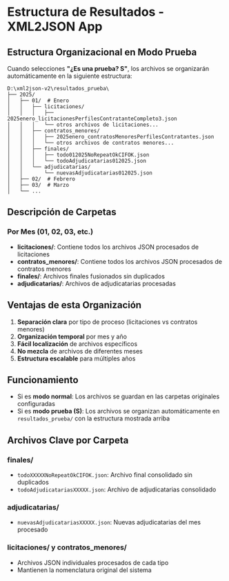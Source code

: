 # Estructura de Resultados - XML2JSON App

## Estructura Organizacional en Modo Prueba

Cuando selecciones **"¿Es una prueba? S"**, los archivos se organizarán automáticamente en la siguiente estructura:

```
D:\xml2json-v2\resultados_prueba\
├── 2025/
│   ├── 01/  # Enero
│   │   ├── licitaciones/
│   │   │   ├── 2025enero_licitacionesPerfilesContratanteCompleto3.json
│   │   │   └── otros archivos de licitaciones...
│   │   ├── contratos_menores/
│   │   │   ├── 2025enero_contratosMenoresPerfilesContratantes.json
│   │   │   └── otros archivos de contratos menores...
│   │   ├── finales/
│   │   │   ├── todo012025NoRepeatOkCIFOK.json
│   │   │   └── todoAdjudicatarias012025.json
│   │   └── adjudicatarias/
│   │       └── nuevasAdjudicatarias012025.json
│   ├── 02/  # Febrero
│   ├── 03/  # Marzo
│   └── ...
```

## Descripción de Carpetas

### Por Mes (01, 02, 03, etc.)

- **licitaciones/**: Contiene todos los archivos JSON procesados de licitaciones
- **contratos_menores/**: Contiene todos los archivos JSON procesados de contratos menores
- **finales/**: Archivos finales fusionados sin duplicados
- **adjudicatarias/**: Archivos de adjudicatarias procesadas

## Ventajas de esta Organización

1. **Separación clara** por tipo de proceso (licitaciones vs contratos menores)
2. **Organización temporal** por mes y año
3. **Fácil localización** de archivos específicos
4. **No mezcla** de archivos de diferentes meses
5. **Estructura escalable** para múltiples años

## Funcionamiento

- Si es **modo normal**: Los archivos se guardan en las carpetas originales configuradas
- Si es **modo prueba (S)**: Los archivos se organizan automáticamente en `resultados_prueba/` con la estructura mostrada arriba

## Archivos Clave por Carpeta

### finales/

- `todoXXXXXNoRepeatOkCIFOK.json`: Archivo final consolidado sin duplicados
- `todoAdjudicatariasXXXXX.json`: Archivo de adjudicatarias consolidado

### adjudicatarias/

- `nuevasAdjudicatariasXXXXX.json`: Nuevas adjudicatarias del mes procesado

### licitaciones/ y contratos_menores/

- Archivos JSON individuales procesados de cada tipo
- Mantienen la nomenclatura original del sistema
